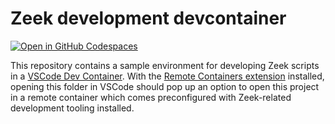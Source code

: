 Zeek development devcontainer
=============================

[![Open in GitHub Codespaces](https://github.com/codespaces/badge.svg)](https://github.com/codespaces/new?hide_repo_select=true&ref=main&repo=541191649)

This repository contains a sample environment for developing Zeek scripts in a [VSCode Dev Container](https://code.visualstudio.com/docs/remote/create-dev-container). With the [Remote Containers extension](https://marketplace.visualstudio.com/items?itemName=ms-vscode-remote.remote-containers) installed, opening this folder in VSCode should pop up an option to open this project in a remote container which comes preconfigured with Zeek-related development tooling installed.
